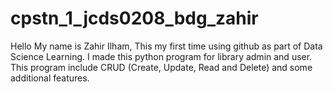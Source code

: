 # cpstn_1_jcds0208_bdg_zahir

Hello My name is Zahir Ilham,
This my first time using github as part of Data Science Learning.
I made this python program for library admin and user.
This program include CRUD (Create, Update, Read and Delete) and some additional features.
